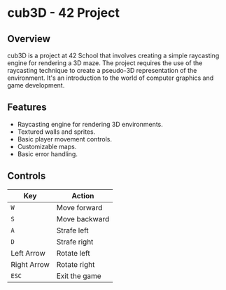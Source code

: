 # cub3D - 42 Project

## Overview
cub3D is a project at 42 School that involves creating a simple raycasting engine for rendering a 3D maze. The project requires the use of the raycasting technique to create a pseudo-3D representation of the environment. It's an introduction to the world of computer graphics and game development.

## Features
- Raycasting engine for rendering 3D environments.
- Textured walls and sprites.
- Basic player movement controls.
- Customizable maps.
- Basic error handling.

## Controls

| Key                | Action                   |
|--------------------|--------------------------|
| `W`                | Move forward             |
| `S`                | Move backward            |
| `A`                | Strafe left              |
| `D`                | Strafe right             |
| Left Arrow         | Rotate left              |
| Right Arrow        | Rotate right             |
| `ESC`              | Exit the game            |
